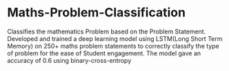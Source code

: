 # Maths-Problem-Classification
 Classifies the mathematics Problem based on the Problem Statement.
 Developed and trained a deep learning model using LSTM(Long Short Term Memory) on 250+ maths problem statements to
 correctly classify the type of problem for the ease of Student engagement. The model gave an accuracy of 0.6 using binary-cross-entropy
